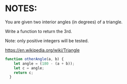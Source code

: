 # NOTES:
You are given two interior angles (in degrees) of a triangle.

Write a function to return the 3rd.

Note: only positive integers will be tested.

https://en.wikipedia.org/wiki/Triangle
```javascript
function otherAngle(a, b) {
    let angle = (180 - (a + b));
    let c = angle;
    return c;
  }
```
